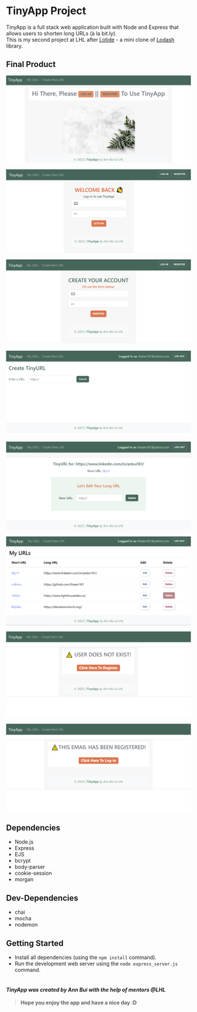 # TinyApp Project

TinyApp is a full stack web application built with Node and Express that allows users to shorten long URLs (à la bit.ly).
<br>
This is my second project at LHL after [Lotide](https://github.com/thaian161/lotide) - a mini clone of [Lodash](https://lodash.com) library.

## Final Product

!["Welcome to TinyApp,Log-in or Register To Shorten Your URLs "](https://github.com/thaian161/tinyApp/blob/master/docs/welcome-new-user-page.png)

!["Log-In Page"](https://github.com/thaian161/tinyApp/blob/master/docs/login-page.png)

!["Register Page"](https://github.com/thaian161/tinyApp/blob/master/docs/register-newuser-page.png)

!["Create Your URLs Page"](https://github.com/thaian161/tinyApp/blob/master/docs/create-urls.png)

!["Edit Your URLs Page"](https://github.com/thaian161/tinyApp/blob/master/docs/edit-url-page.png)

!["My Urls Page"](https://github.com/thaian161/tinyApp/blob/master/docs/my-urls-page.png)

!["User Doesn't Exist Page"](https://github.com/thaian161/tinyApp/blob/master/docs/user-does-not-exist.png)

!["User Has Been Registered Page"](https://github.com/thaian161/tinyApp/blob/master/docs/user-has-been-registered.png)

## Dependencies

- Node.js
- Express
- EJS
- bcrypt
- body-parser
- cookie-session
- morgan

## Dev-Dependencies

- chai
- mocha
- nodemon

## Getting Started

- Install all dependencies (using the `npm install` command).
- Run the development web server using the `node express_server.js` command.
  <br>
  <br>

#### _TinyApp was created by Ann Bui with the help of mentors @LHL_

> **Hope you enjoy the app and have a nice day :D**
